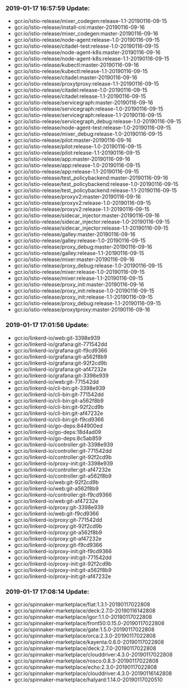 ### 2019-01-17 16:57:59 Update:

- gcr.io/istio-release/mixer_codegen:release-1.1-20190116-09-15
- gcr.io/istio-release/install-cni:master-20190116-09-16
- gcr.io/istio-release/mixer_codegen:master-20190116-09-16
- gcr.io/istio-release/node-agent:release-1.0-20190116-09-15
- gcr.io/istio-release/citadel-test:release-1.0-20190116-09-15
- gcr.io/istio-release/node-agent-k8s:master-20190116-09-16
- gcr.io/istio-release/node-agent-k8s:release-1.1-20190116-09-15
- gcr.io/istio-release/kubectl:master-20190116-09-16
- gcr.io/istio-release/kubectl:release-1.1-20190116-09-15
- gcr.io/istio-release/citadel:master-20190116-09-16
- gcr.io/istio-release/proxytproxy:release-1.1-20190116-09-15
- gcr.io/istio-release/citadel:release-1.0-20190116-09-15
- gcr.io/istio-release/citadel:release-1.1-20190116-09-15
- gcr.io/istio-release/servicegraph:master-20190116-09-16
- gcr.io/istio-release/servicegraph:release-1.0-20190116-09-15
- gcr.io/istio-release/servicegraph:release-1.1-20190116-09-15
- gcr.io/istio-release/servicegraph_debug:release-1.0-20190116-09-15
- gcr.io/istio-release/node-agent-test:release-1.0-20190116-09-15
- gcr.io/istio-release/mixer_debug:release-1.0-20190116-09-15
- gcr.io/istio-release/pilot:master-20190116-09-16
- gcr.io/istio-release/pilot:release-1.0-20190116-09-15
- gcr.io/istio-release/pilot:release-1.1-20190116-09-15
- gcr.io/istio-release/app:master-20190116-09-16
- gcr.io/istio-release/app:release-1.0-20190116-09-15
- gcr.io/istio-release/app:release-1.1-20190116-09-15
- gcr.io/istio-release/test_policybackend:master-20190116-09-16
- gcr.io/istio-release/test_policybackend:release-1.0-20190116-09-15
- gcr.io/istio-release/test_policybackend:release-1.1-20190116-09-15
- gcr.io/istio-release/proxyv2:master-20190116-09-16
- gcr.io/istio-release/proxyv2:release-1.0-20190116-09-15
- gcr.io/istio-release/proxyv2:release-1.1-20190116-09-15
- gcr.io/istio-release/sidecar_injector:master-20190116-09-16
- gcr.io/istio-release/sidecar_injector:release-1.0-20190116-09-15
- gcr.io/istio-release/sidecar_injector:release-1.1-20190116-09-15
- gcr.io/istio-release/galley:master-20190116-09-16
- gcr.io/istio-release/galley:release-1.0-20190116-09-15
- gcr.io/istio-release/proxy_debug:master-20190116-09-16
- gcr.io/istio-release/galley:release-1.1-20190116-09-15
- gcr.io/istio-release/mixer:master-20190116-09-16
- gcr.io/istio-release/proxy_debug:release-1.0-20190116-09-15
- gcr.io/istio-release/mixer:release-1.0-20190116-09-15
- gcr.io/istio-release/mixer:release-1.1-20190116-09-15
- gcr.io/istio-release/proxy_init:master-20190116-09-16
- gcr.io/istio-release/proxy_init:release-1.0-20190116-09-15
- gcr.io/istio-release/proxy_init:release-1.1-20190116-09-15
- gcr.io/istio-release/proxy_debug:release-1.1-20190116-09-15
- gcr.io/istio-release/proxytproxy:master-20190116-09-16
### 2019-01-17 17:01:56 Update:

- gcr.io/linkerd-io/web:git-3398e939
- gcr.io/linkerd-io/grafana:git-771542dd
- gcr.io/linkerd-io/grafana:git-f9cd9366
- gcr.io/linkerd-io/grafana:git-a562f8b9
- gcr.io/linkerd-io/grafana:git-92f2cd9b
- gcr.io/linkerd-io/grafana:git-af47232e
- gcr.io/linkerd-io/grafana:git-3398e939
- gcr.io/linkerd-io/web:git-771542dd
- gcr.io/linkerd-io/cli-bin:git-3398e939
- gcr.io/linkerd-io/cli-bin:git-771542dd
- gcr.io/linkerd-io/cli-bin:git-a562f8b9
- gcr.io/linkerd-io/cli-bin:git-92f2cd9b
- gcr.io/linkerd-io/cli-bin:git-af47232e
- gcr.io/linkerd-io/cli-bin:git-f9cd9366
- gcr.io/linkerd-io/go-deps:844900ed
- gcr.io/linkerd-io/go-deps:18d4ad09
- gcr.io/linkerd-io/go-deps:8c5ab859
- gcr.io/linkerd-io/controller:git-3398e939
- gcr.io/linkerd-io/controller:git-771542dd
- gcr.io/linkerd-io/controller:git-92f2cd9b
- gcr.io/linkerd-io/proxy-init:git-3398e939
- gcr.io/linkerd-io/controller:git-af47232e
- gcr.io/linkerd-io/controller:git-a562f8b9
- gcr.io/linkerd-io/web:git-92f2cd9b
- gcr.io/linkerd-io/web:git-a562f8b9
- gcr.io/linkerd-io/controller:git-f9cd9366
- gcr.io/linkerd-io/web:git-af47232e
- gcr.io/linkerd-io/proxy:git-3398e939
- gcr.io/linkerd-io/web:git-f9cd9366
- gcr.io/linkerd-io/proxy:git-771542dd
- gcr.io/linkerd-io/proxy:git-92f2cd9b
- gcr.io/linkerd-io/proxy:git-a562f8b9
- gcr.io/linkerd-io/proxy:git-af47232e
- gcr.io/linkerd-io/proxy:git-f9cd9366
- gcr.io/linkerd-io/proxy-init:git-f9cd9366
- gcr.io/linkerd-io/proxy-init:git-771542dd
- gcr.io/linkerd-io/proxy-init:git-92f2cd9b
- gcr.io/linkerd-io/proxy-init:git-a562f8b9
- gcr.io/linkerd-io/proxy-init:git-af47232e
### 2019-01-17 17:08:14 Update:

- gcr.io/spinnaker-marketplace/fiat:1.3.1-20190117022808
- gcr.io/spinnaker-marketplace/deck:2.7.0-20190116142808
- gcr.io/spinnaker-marketplace/igor:1.1.0-20190117022808
- gcr.io/spinnaker-marketplace/front50:0.15.0-20190117022808
- gcr.io/spinnaker-marketplace/gate:1.5.0-20190117022808
- gcr.io/spinnaker-marketplace/orca:2.3.0-20190117022808
- gcr.io/spinnaker-marketplace/kayenta:0.6.0-20190117022808
- gcr.io/spinnaker-marketplace/deck:2.7.0-20190117022808
- gcr.io/spinnaker-marketplace/clouddriver:4.3.0-20190117022808
- gcr.io/spinnaker-marketplace/rosco:0.8.3-20190117022808
- gcr.io/spinnaker-marketplace/echo:2.3.0-20190117022808
- gcr.io/spinnaker-marketplace/clouddriver:4.3.0-20190116142808
- gcr.io/spinnaker-marketplace/halyard:1.14.0-20190117020510
